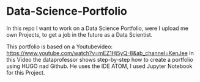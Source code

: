# Data-Science-Portfolio

In this repo I want to work on a Data Science Portfolio, were I upload me own Projects, to get a job in the future as a Data Scientist.

This portfolio is based on a Youtubevideo: https://www.youtube.com/watch?v=mEZ1Hj5yQ-8&ab_channel=KenJee
In this Video the dataprofessor shows step-by-step how to create a portfolio using HUGO nad Github.
He uses the IDE ATOM, I used Jupyter Notebook for this Project.
